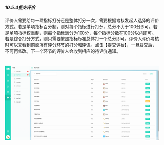 ##### 10.5.4提交评价

评价人需要给每一项指标打分还是整体打分一次，需要根据考核发起人选择的评价方式。若是单项指标百分制，则对每个指标进行打分，总分不大于100分即可。若是单项指标权重制，则每个指标满分为100分，每个指标分数在100分以内即可。若是综合打分方式，则只需要按照指标标准总体打一个总分即可。评价人评价考核时可以查看到前面所有评分环节的打分和评语。点击【提交评价】，一旦提交后，不可再修改。下一个环节的评价人会收到相应的待评价通知。

# ![](/assets/10.5.4我评价的.png)
